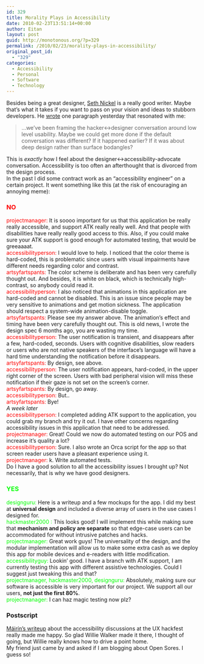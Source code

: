 ```yaml
---
id: 329
title: Morality Plays in Accessibility
date: 2010-02-23T13:51:14+00:00
author: Eitan
layout: post
guid: http://monotonous.org/?p=329
permalink: /2010/02/23/morality-plays-in-accessibility/
original_post_id:
  - "329"
categories:
  - Accessibility
  - Personal
  - Software
  - Technology
---
```

Besides being a great designer, [Seth Nickel](http://blogs.gnome.org/seth/ "Seth's blog") is a really good writer. Maybe that&#8217;s what it takes if you want to pass on your vision and ideas to stubborn developers. He [wrote](http://blogs.gnome.org/seth/2010/02/23/morality-plays/) one paragraph yesterday that resonated with me:

> &#8230;﻿﻿we’ve been framing the hacker<->designer conversation around low level usability. Maybe we could get more done if the default conversation was different? If it happened earlier? If it was about deep design rather than surface bodangles?

This is _exactly_ how I feel about the designer<->accessibility-advocate conversation. Accessibility is too often an afterthought that is divorced from the design process.  
In the past I did some contract work as an &#8220;accessibility engineer&#8221; on a certain project. It went something like this (at the risk of encouraging an annoying meme):

<h3 style="color:#ff0000;">
  NO
</h3>

<span style="color:#ff0000;">projectmanager: </span> It is soooo important for us that this application be really really accessible, and support ATK really really well. And that people with disabilities have really really good access to this. Also, if you could make sure your ATK support is good enough for automated testing, that would be greeaaaat.  
<span style="color:#ff0000;">accessibilityperson: </span> I would love to help. I noticed that the color theme is hard-coded, this is problematic since users with visual impairments have different needs regarding color and contrast.  
<span style="color:#ff0000;">artsyfartspants: </span> The color scheme is deliberate and has been very carefully thought out. And besides, it is white on black, which is technically high-contrast, so anybody could read it.  
<span style="color:#ff0000;">accessibilityperson: </span> I also noticed that animations in this application are hard-coded and cannot be disabled. This is an issue since people may be very sensitive to animations and get motion sickness. The application should respect a system-wide animation-disable toggle.  
<span style="color:#ff0000;">artsyfartspants: </span> Please see my answer above. The animation&#8217;s effect and timing have been very carefully thought out. This is old news, I wrote the design spec 6 months ago, you are wasting my time.  
<span style="color:#ff0000;">accessibilityperson: </span> The user notification is transient, and disappears after a few, hard-coded, seconds. Users with cognitive disabilities, slow readers or users who are not native speakers of the interface&#8217;s language will have a hard time understanding the notification before it disappears.  
<span style="color:#ff0000;">artsyfartspants: </span> By design, see above.  
<span style="color:#ff0000;">accessibilityperson: </span> The user notification appears, hard-coded, in the upper right corner of the screen. Users with bad peripheral vision will miss these notification if their gaze is not set on the screen&#8217;s corner.  
<span style="color:#ff0000;">artsyfartspants: </span> By design, go away.  
<span style="color:#ff0000;">accessibilityperson: </span> But..  
<span style="color:#ff0000;">artsyfartspants: </span> Bye!  
_A week later_  
<span style="color:#ff0000;">accessibilityperson: </span> I completed adding ATK support to the application, you could grab my branch and try it out. I have other concerns regarding accessibility issues in this application that need to be addressed.  
<span style="color:#ff0000;">projectmanager: </span> Great! Could we now do automated testing on our POS and increase it&#8217;s quality a lot?  
<span style="color:#ff0000;">accessibilityperson: </span> Sure. I also wrote an Orca script for the app so that screen reader users have a pleasant experience using it.  
<span style="color:#ff0000;">projectmanager: </span> k. Write automated tests.  
Do I have a good solution to all the accessibility issues I brought up? Not necessarily, that is why we have good designers.

<h3 style="color:#00ff00;">
  YES
</h3>

<span style="color:#00ff00;">designguru: </span>Here is a writeup and a few mockups for the app. I did my best at **universal design** and included a diverse array of users in the use cases I designed for.  
<span style="color:#00ff00;">hackmaster2000 :</span> This looks good! I will implement this while making sure that **mechanism and policy are separate** so that edge-case users can be accommodated for without intrusive patches and hacks.  
<span style="color:#00ff00;">projectmanager: </span>Great work guys! The universality of the design, and the modular implementation will allow us to make some extra cash as we deploy this app for mobile devices and e-readers with little modification.  
<span style="color:#00ff00;">accessibilityguy: </span>Lookin&#8217; good. I have a branch with ATK support, I am currently testing this app with different assistive technologies. Could I suggest just tweaking this and that?  
<span style="color:#00ff00;">projectmanager, hackmaster2000, designguru: </span>Absolutely, making sure our software is accessible is very important for our project. We support all our users, **not just the first 80%**.  
<span style="color:#00ff00;">projectmanager: </span>I can haz magic testing now plz?

### Postscript

[Máirín&#8217;s writeup](http://mairin.wordpress.com/2010/02/23/painless-accessibility-tips-for-gnome-designers-and-developers) about the accessibility discussions at the UX hackfest really made me happy. So glad Willie Walker made it there, I thought of going, but Willie really knows how to drive a point home.  
My friend just came by and asked if I am blogging about Open Sores. I guess so!